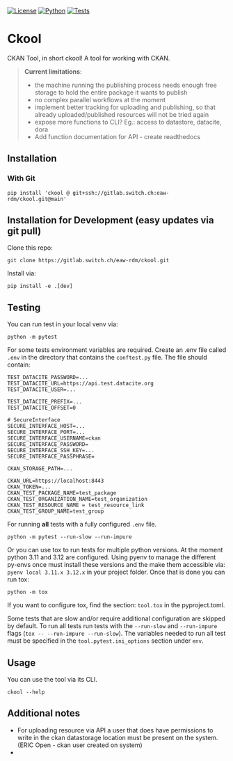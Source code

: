 [![License](https://img.shields.io/badge/LICENSE-GPL3.0-blue)](https://www.gnu.org/licenses/gpl-3.0.en.html)
[![Python](https://img.shields.io/badge/python-3.11%20%7C%203.12-green)](https://www.gnu.org/licenses/gpl-3.0.en.html)
[![Tests](https://gitlab.switch.ch/eaw-rdm/ckool/badges/main/pipeline.svg)](https://gitlab.switch.ch/eaw-rdm/ckool/-/commits/main)

# Ckool

CKAN Tool, in short ckool! A tool for working with CKAN. 

> **Current limitations**:
> - the machine running the publishing process needs enough free storage to hold the entire package it wants to publish 
> - no complex parallel workflows at the moment
> - implement better tracking for uploading and publishing, so that already uploaded/published resources will not be tried again
> - expose more functions to CLI? Eg.: access to datastore, datacite, dora
> - Add function documentation for API - create readthedocs

## Installation

### With Git

```shell
pip install 'ckool @ git+ssh://gitlab.switch.ch:eaw-rdm/ckool.git@main'
```

## Installation for Development (easy updates via git pull)

Clone this repo:
```shell
git clone https://gitlab.switch.ch/eaw-rdm/ckool.git
```

Install via:
```shell
pip install -e .[dev]
```

## Testing

You can run test in your local venv via:

```shell
python -m pytest  
```

For some tests environment variables are required. Create an .env file called `.env` in the directory that contains the `conftest.py` file.
The file should contain:
```env
TEST_DATACITE_PASSWORD=...
TEST_DATACITE_URL=https://api.test.datacite.org
TEST_DATACITE_USER=...

TEST_DATACITE_PREFIX=...
TEST_DATACITE_OFFSET=0

# SecureInterface
SECURE_INTERFACE_HOST=...
SECURE_INTERFACE_PORT=...
SECURE_INTERFACE_USERNAME=ckan
SECURE_INTERFACE_PASSWORD=
SECURE_INTERFACE_SSH_KEY=...
SECURE_INTERFACE_PASSPHRASE=

CKAN_STORAGE_PATH=...

CKAN_URL=https://localhost:8443
CKAN_TOKEN=...
CKAN_TEST_PACKAGE_NAME=test_package
CKAN_TEST_ORGANIZATION_NAME=test_organization
CKAN_TEST_RESOURCE_NAME = test_resource_link
CKAN_TEST_GROUP_NAME=test_group
```

For running **all** tests with a fully configured `.env` file.
```shell
python -m pytest --run-slow --run-impure
```

Or you can use tox to run tests for multiple python versions. At the moment python 3.11 and 3.12 are configured.
Using pyenv to manage the different py-envs once must install these versions and the make them accessible via:
`pyenv local 3.11.x 3.12.x` in your project folder. Once that is done you can run tox:

```shell
python -m tox
```
If you want to configure tox, find the section: `tool.tox` in the pyproject.toml.

Some tests that are slow and/or require additional configuration are skipped by default.
To run all tests run tests with the `--run-slow` and `--run-impure` flags (`tox -- --run-impure --run-slow`).
The variables needed to run all test must be specified in the `tool.pytest.ini_options` section under `env`.


## Usage
You can use the tool via its CLI. 

```shell
ckool --help
```

## Additional notes
- For uploading resource via API a user that does have permissions to write in the ckan datastorage location must be present on the system. (ERIC Open - ckan user created on system)
- 